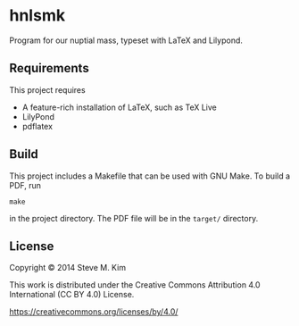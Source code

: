 # hnlsmk

Program for our nuptial mass, typeset with LaTeX and Lilypond.

## Requirements

This project requires

* A feature-rich installation of LaTeX, such as TeX Live
* LilyPond
* pdflatex

## Build

This project includes a Makefile that can be used with GNU Make. To build a PDF, run

    make

in the project directory. The PDF file will be in the `target/` directory.

## License

Copyright © 2014 Steve M. Kim

This work is distributed under the Creative Commons Attribution 4.0
International (CC BY 4.0) License.

https://creativecommons.org/licenses/by/4.0/
